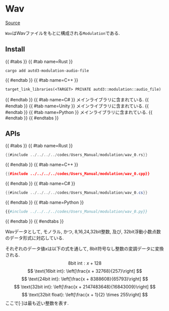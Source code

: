 # Wav
[Source](https://github.com/shinolab/autd3-rs/blob/v32.1.0/autd3-modulation-audio-file/src/wav.rs)

`Wav`はWavファイルをもとに構成される`Modulation`である.

## Install

{{ #tabs }}
{{ #tab name=Rust }}
```shell
cargo add autd3-modulation-audio-file
```
{{ #endtab }}
{{ #tab name=C++ }}
```cpp,name=CMakeLists.txt
target_link_libraries(<TARGET> PRIVATE autd3::modulation::audio_file)
```
{{ #endtab }}
{{ #tab name=C# }}
メインライブラリに含まれている.
{{ #endtab }}
{{ #tab name=Unity }}
メインライブラリに含まれている.
{{ #endtab }}
{{ #tab name=Python }}
メインライブラリに含まれている.
{{ #endtab }}
{{ #endtabs }}

## APIs

{{ #tabs }}
{{ #tab name=Rust }}
```rust
{{#include ../../../../codes/Users_Manual/modulation/wav_0.rs}}
```
{{ #endtab }}
{{ #tab name=C++ }}
```cpp
{{#include ../../../../codes/Users_Manual/modulation/wav_0.cpp}}
```
{{ #endtab }}
{{ #tab name=C# }}
```cs
{{#include ../../../../codes/Users_Manual/modulation/wav_0.cs}}
```
{{ #endtab }}
{{ #tab name=Python }}
```python
{{#include ../../../../codes/Users_Manual/modulation/wav_0.py}}
```
{{ #endtab }}
{{ #endtabs }}

Wavデータとして, モノラル, かつ, 8,16,24,32bit整数, 及び, 32bit浮動小数点数のデータ形式に対応している.

それぞれのデータ値$x$は以下の式を通して, 8bit符号なし整数の変調データに変換される.
$$
\text{8bit int}: x + 128
$$
$$
\text{16bit int}: \left[\frac{x + 32768}{257}\right]
$$
$$
\text{24bit int}: \left[\frac{x + 8388608}{65793}\right]
$$
$$
\text{32bit int}: \left[\frac{x + 2147483648}{16843009}\right]
$$
$$
\text{32bit float}: \left[\frac{x + 1}{2} \times 255\right]
$$
ここで$[\cdot]$は最も近い整数を表す.
